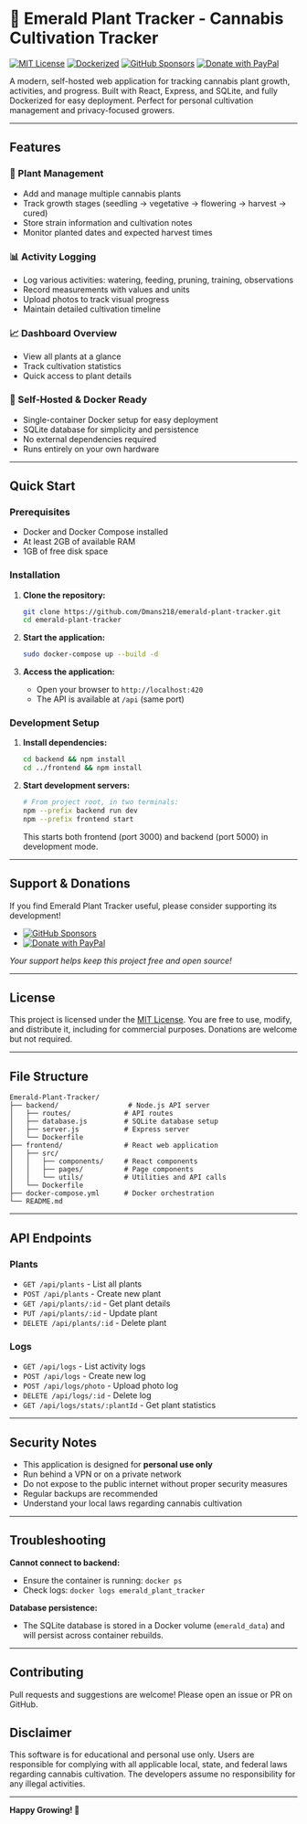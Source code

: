 # 🌿 Emerald Plant Tracker - Cannabis Cultivation Tracker

[![MIT License](https://img.shields.io/badge/license-MIT-green.svg)](LICENSE)
[![Dockerized](https://img.shields.io/badge/docker-ready-blue.svg)](https://www.docker.com/)
[![GitHub Sponsors](https://img.shields.io/badge/sponsor-GitHub%20Sponsors-fc2967?logo=github)](https://github.com/sponsors/Dmans218)
[![Donate with PayPal](https://img.shields.io/badge/donate-PayPal-00457C?logo=paypal)](https://paypal.me/Emeraldplanttracker?country.x=CA&locale.x=en_US)

A modern, self-hosted web application for tracking cannabis plant growth, activities, and progress. Built with React, Express, and SQLite, and fully Dockerized for easy deployment. Perfect for personal cultivation management and privacy-focused growers.

---

## Features

### 🌿 Plant Management
- Add and manage multiple cannabis plants
- Track growth stages (seedling → vegetative → flowering → harvest → cured)
- Store strain information and cultivation notes
- Monitor planted dates and expected harvest times

### 📊 Activity Logging
- Log various activities: watering, feeding, pruning, training, observations
- Record measurements with values and units
- Upload photos to track visual progress
- Maintain detailed cultivation timeline

### 📈 Dashboard Overview
- View all plants at a glance
- Track cultivation statistics
- Quick access to plant details

### 🐳 Self-Hosted & Docker Ready
- Single-container Docker setup for easy deployment
- SQLite database for simplicity and persistence
- No external dependencies required
- Runs entirely on your own hardware

---

## Quick Start

### Prerequisites
- Docker and Docker Compose installed
- At least 2GB of available RAM
- 1GB of free disk space

### Installation

1. **Clone the repository:**
   ```bash
   git clone https://github.com/Dmans218/emerald-plant-tracker.git
   cd emerald-plant-tracker
   ```

2. **Start the application:**
   ```bash
   sudo docker-compose up --build -d
   ```

3. **Access the application:**
   - Open your browser to `http://localhost:420`
   - The API is available at `/api` (same port)

### Development Setup

1. **Install dependencies:**
   ```bash
   cd backend && npm install
   cd ../frontend && npm install
   ```

2. **Start development servers:**
   ```bash
   # From project root, in two terminals:
   npm --prefix backend run dev
   npm --prefix frontend start
   ```
   This starts both frontend (port 3000) and backend (port 5000) in development mode.

---

## Support & Donations

If you find Emerald Plant Tracker useful, please consider supporting its development!

- [![GitHub Sponsors](https://img.shields.io/badge/sponsor-GitHub%20Sponsors-fc2967?logo=github)](https://github.com/sponsors/Dmans218)
- [![Donate with PayPal](https://img.shields.io/badge/donate-PayPal-00457C?logo=paypal)](https://paypal.me/Emeraldplanttracker?country.x=CA&locale.x=en_US)

*Your support helps keep this project free and open source!*

---

## License

This project is licensed under the [MIT License](LICENSE). You are free to use, modify, and distribute it, including for commercial purposes. Donations are welcome but not required.

---

## File Structure

```
Emerald-Plant-Tracker/
├── backend/                 # Node.js API server
│   ├── routes/             # API routes
│   ├── database.js         # SQLite database setup
│   ├── server.js           # Express server
│   └── Dockerfile
├── frontend/               # React web application
│   ├── src/
│   │   ├── components/     # React components
│   │   ├── pages/          # Page components
│   │   └── utils/          # Utilities and API calls
│   └── Dockerfile
├── docker-compose.yml      # Docker orchestration
└── README.md
```

---

## API Endpoints

### Plants
- `GET /api/plants` - List all plants
- `POST /api/plants` - Create new plant
- `GET /api/plants/:id` - Get plant details
- `PUT /api/plants/:id` - Update plant
- `DELETE /api/plants/:id` - Delete plant

### Logs
- `GET /api/logs` - List activity logs
- `POST /api/logs` - Create new log
- `POST /api/logs/photo` - Upload photo log
- `DELETE /api/logs/:id` - Delete log
- `GET /api/logs/stats/:plantId` - Get plant statistics

---

## Security Notes

- This application is designed for **personal use only**
- Run behind a VPN or on a private network
- Do not expose to the public internet without proper security measures
- Regular backups are recommended
- Understand your local laws regarding cannabis cultivation

---

## Troubleshooting

**Cannot connect to backend:**
- Ensure the container is running: `docker ps`
- Check logs: `docker logs emerald_plant_tracker`

**Database persistence:**
- The SQLite database is stored in a Docker volume (`emerald_data`) and will persist across container rebuilds.

---

## Contributing

Pull requests and suggestions are welcome! Please open an issue or PR on GitHub.

## Disclaimer

This software is for educational and personal use only. Users are responsible for complying with all applicable local, state, and federal laws regarding cannabis cultivation. The developers assume no responsibility for any illegal activities.

---

**Happy Growing! 🌱** 